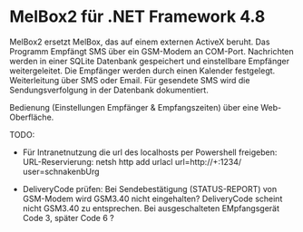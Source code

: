 # MelBox2 für .NET Framework 4.8

MelBox2 ersetzt MelBox, das auf einem externen ActiveX beruht.
Das Programm Empfängt SMS über ein GSM-Modem an COM-Port.
Nachrichten werden in einer SQLite Datenbank gespeichert und einstellbare Empfänger weitergeleitet.
Die Empfänger werden durch einen Kalender festgelegt. Weiterleitung über SMS oder Email. 
Für gesendete SMS wird die Sendungsverfolgung in der Datenbank dokumentiert.

Bedienung (Einstellungen Empfänger & Empfangszeiten) über eine Web-Oberfläche.

TODO: 
-	Für Intranetnutzung die url des localhosts per Powershell freigeben:
	URL-Reservierung:
	netsh http add urlacl url=http://+:1234/ user=schnakenbUrg

-	DeliveryCode prüfen: Bei Sendebestätigung (STATUS-REPORT) von GSM-Modem wird GSM3.40 nicht eingehalten? 
	DeliveryCode <st> scheint nicht  GSM3.40 zu entsprechen. 
	Bei ausgeschalteten EMpfangsgerät Code 3, später Code 6 ?
